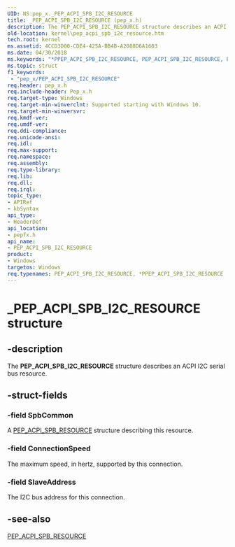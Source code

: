 ```yaml
---
UID: NS:pep_x._PEP_ACPI_SPB_I2C_RESOURCE
title: _PEP_ACPI_SPB_I2C_RESOURCE (pep_x.h)
description: The PEP_ACPI_SPB_I2C_RESOURCE structure describes an ACPI I2C serial bus resource.
old-location: kernel\pep_acpi_spb_i2c_resource.htm
tech.root: kernel
ms.assetid: 4CCD3D00-CDE4-425A-BB4B-A2088D6A1603
ms.date: 04/30/2018
ms.keywords: "*PPEP_ACPI_SPB_I2C_RESOURCE, PEP_ACPI_SPB_I2C_RESOURCE, PEP_ACPI_SPB_I2C_RESOURCE structure [Kernel-Mode Driver Architecture], PPEP_ACPI_SPB_I2C_RESOURCE, PPEP_ACPI_SPB_I2C_RESOURCE structure pointer [Kernel-Mode Driver Architecture], _PEP_ACPI_SPB_I2C_RESOURCE, kernel.pep_acpi_spb_i2c_resource, pepfx/PEP_ACPI_SPB_I2C_RESOURCE, pepfx/PPEP_ACPI_SPB_I2C_RESOURCE"
ms.topic: struct
f1_keywords:
 - "pep_x/PEP_ACPI_SPB_I2C_RESOURCE"
req.header: pep_x.h
req.include-header: Pep_x.h
req.target-type: Windows
req.target-min-winverclnt: Supported starting with Windows 10.
req.target-min-winversvr: 
req.kmdf-ver: 
req.umdf-ver: 
req.ddi-compliance: 
req.unicode-ansi: 
req.idl: 
req.max-support: 
req.namespace: 
req.assembly: 
req.type-library: 
req.lib: 
req.dll: 
req.irql: 
topic_type:
- APIRef
- kbSyntax
api_type:
- HeaderDef
api_location:
- pepfx.h
api_name:
- PEP_ACPI_SPB_I2C_RESOURCE
product:
- Windows
targetos: Windows
req.typenames: PEP_ACPI_SPB_I2C_RESOURCE, *PPEP_ACPI_SPB_I2C_RESOURCE
---
```


# _PEP_ACPI_SPB_I2C_RESOURCE structure


## -description


The <b>PEP_ACPI_SPB_I2C_RESOURCE</b> structure describes an ACPI I2C serial bus resource.


## -struct-fields




### -field SpbCommon

A <a href="https://docs.microsoft.com/windows-hardware/drivers/ddi/pepfx/ns-pepfx-_pep_acpi_spb_resource">PEP_ACPI_SPB_RESOURCE</a> structure describing this resource.


### -field ConnectionSpeed

The maximum speed, in hertz, supported by this connection.


### -field SlaveAddress

The I2C bus address for this connection.


## -see-also




<a href="https://docs.microsoft.com/windows-hardware/drivers/ddi/pepfx/ns-pepfx-_pep_acpi_spb_resource">PEP_ACPI_SPB_RESOURCE</a>
 

 

